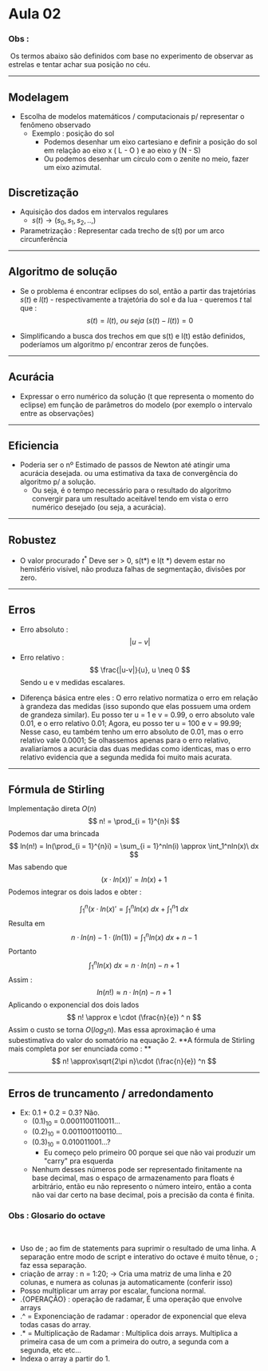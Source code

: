 # Aula 02

### Obs : 

​	Os termos abaixo são definidos com base no experimento de observar as estrelas e tentar achar sua posição no céu.

***

## Modelagem

 - Escolha de modelos matemáticos / computacionais p/ representar o fenômeno observado
    - Exemplo : posição do sol
       - Podemos desenhar um eixo cartesiano e definir a posição do sol em relação ao eixo x ( L - O ) e ao eixo y (N - S)
       - Ou podemos desenhar um círculo com o zenite no meio, fazer um eixo azimutal.

## Discretização



- Aquisição dos dados em intervalos regulares
  - $s(t) \longrightarrow (s_0, s_1, s_2, .., )$
- Parametrização : Representar cada trecho de s(t) por um arco circunferência

***

## Algoritmo de solução

* Se o problema é encontrar eclipses do sol, então a partir das trajetórias $s(t)$ e $l(t)$ - respectivamente a trajetória do sol e da lua - queremos $t$ tal que :
  $$
  s(t) = l(t), \ ou \ seja\ (s(t) - l(t)) = 0
  $$

* Simplificando a busca dos trechos em que s(t) e l(t) estão definidos, poderíamos um algoritmo p/ encontrar zeros de funções.

***

## Acurácia 

* Expressar o erro numérico da solução (t que representa o momento do eclipse) em função de parâmetros do modelo (por exemplo o intervalo entre as observações)

***

## Eficiencia

* Poderia ser o nº Estimado de passos de Newton até atingir uma acurácia desejada. ou uma estimativa da taxa de convergência do algoritmo p/ a solução.
  * Ou seja, é o tempo necessário para o resultado do algoritmo convergir para um resultado aceitável tendo em vista o erro numérico desejado (ou seja, a acurácia).

***

## Robustez



* O valor procurado $t^*$ Deve ser > 0, s(t*) e l(t *) devem estar no hemisfério visível, não produza falhas de segmentação, divisões por zero.

***

## Erros

* Erro absoluto : 
  $$
  |u-v|
  $$



* Erro relativo : 
  $$
  \frac{|u-v|}{u}, u \neq 0
  $$
  Sendo u e v medidas escalares.



* Diferença básica entre eles : O erro relativo normatiza o erro em relação à grandeza das medidas (isso supondo que elas possuem uma ordem de grandeza similar). Eu posso ter u = 1 e v = 0.99, o erro absoluto vale 0.01, e o erro relativo 0.01; Agora, eu posso ter u = 100 e v = 99.99; Nesse caso, eu também tenho um erro absoluto de 0.01, mas o erro relativo vale 0.0001; Se olhassemos apenas para o erro relativo, avaliaríamos a acurácia das duas medidas como identicas, mas o erro relativo evidencia que a segunda medida foi muito mais acurata.

***

## Fórmula de Stirling



Implementação direta $O(n)$
$$
n! = \prod_{i = 1}^{n}i
$$
Podemos dar uma brincada
$$
ln(n!) = ln(\prod_{i = 1}^{n}i) = \sum_{i = 1}^nln(i) \approx \int_1^nln(x)\ dx
$$
Mas sabendo que 
$$
(x\cdot ln(x))' = ln(x) + 1
$$
Podemos integrar os dois lados e obter :


$$
\int_1 ^n ({x\cdot ln(x) }' = \int_1^nln(x) \ dx + \int_1^n1\ dx
$$
Resulta em
$$
n\cdot ln(n) - 1\cdot(ln(1)) = \int_1^nln(x) \ dx + n - 1
$$
Portanto
$$
\int_1^nln(x) \ dx = n\cdot ln(n) - n + 1
$$
Assim : 
$$
ln(n!) \approx n\cdot ln(n) - n + 1
$$
Aplicando o exponencial dos dois lados
$$
n! \approx e \cdot (\frac{n}{e}) ^ n
$$
Assim o custo se torna $O(log_2n)$.  Mas essa aproximação é uma subestimativa do valor do somatório na equação 2.  **A fórmula de Stirling mais completa por ser enunciada como : **
$$
n! \approx\sqrt{2\pi n}\cdot (\frac{n}{e}) ^n
$$

***

## Erros de truncamento / arredondamento

* Ex: 0.1 + 0.2 = 0.3? Não.
  * $(0.1)_{10}$ = 0.0001100110011...
  * $(0.2)_{10}$ = 0.0011001100110...
  * $(0.3)_{10}$ = 0.010011001...?
    * Eu começo pelo primeiro 00 porque sei que não vai produzir um "carry" pra esquerda
  * Nenhum desses números pode ser representado finitamente  na base decimal, mas o espaço de armazenamento para floats é arbitrário, então eu não represento o número inteiro, então a conta não vai dar certo na base decimal, pois a precisão da conta é finita.

### Obs : Glosario do octave

​	

* Uso de ; ao fim de statements  para suprimir o resultado de uma linha. A separação entre modo de script e interativo do octave é muito tênue, o ; faz essa separação.
* criação de array : n = 1:20; -> Cria uma matriz de uma linha e 20 colunas, e numera as colunas ja automaticamente (conferir isso)
* Posso multiplicar um array por escalar, funciona normal.
* .{OPERAÇÃO} : operação de radamar, É uma operação que envolve arrays
* .^ = Exponenciação de radamar : operador de exponencial que eleva todas casas do array.
* .* = Multiplicação de Radamar :  Multiplica dois arrays. Multiplica a primeira casa de um com a primeira do outro, a segunda com a segunda, etc etc...
* Indexa o array a partir do 1.
